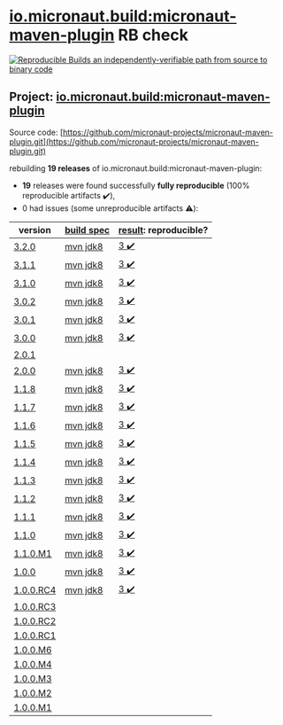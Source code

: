 [io.micronaut.build:micronaut-maven-plugin](https://search.maven.org/artifact/io.micronaut.build/micronaut-maven-plugin/) RB check
=======

[![Reproducible Builds](https://reproducible-builds.org/images/logos/rb.svg) an independently-verifiable path from source to binary code](https://reproducible-builds.org/)

## Project: [io.micronaut.build:micronaut-maven-plugin](https://search.maven.org/artifact/io.micronaut.build/micronaut-maven-plugin/)

Source code: [https://github.com/micronaut-projects/micronaut-maven-plugin.git](https://github.com/micronaut-projects/micronaut-maven-plugin.git)

rebuilding **19 releases** of io.micronaut.build:micronaut-maven-plugin:
- **19** releases were found successfully **fully reproducible** (100% reproducible artifacts :heavy_check_mark:),
- 0 had issues (some unreproducible artifacts :warning:):

| version | [build spec](BUILDSPEC.md) | [result](https://reproducible-builds.org/docs/jvm/): reproducible? |
| -- | --------- | ------ |
| [3.2.0](https://search.maven.org/artifact/io.micronaut.build/micronaut-maven-plugin/3.2.0/pom) | [mvn jdk8](micronaut-maven-plugin-3.2.0.buildspec) | [3 :heavy_check_mark: ](micronaut-maven-plugin-3.2.0.buildcompare) |
| [3.1.1](https://search.maven.org/artifact/io.micronaut.build/micronaut-maven-plugin/3.1.1/pom) | [mvn jdk8](micronaut-maven-plugin-3.1.1.buildspec) | [3 :heavy_check_mark: ](micronaut-maven-plugin-3.1.1.buildcompare) |
| [3.1.0](https://search.maven.org/artifact/io.micronaut.build/micronaut-maven-plugin/3.1.0/pom) | [mvn jdk8](micronaut-maven-plugin-3.1.0.buildspec) | [3 :heavy_check_mark: ](micronaut-maven-plugin-3.1.0.buildcompare) |
| [3.0.2](https://search.maven.org/artifact/io.micronaut.build/micronaut-maven-plugin/3.0.2/pom) | [mvn jdk8](micronaut-maven-plugin-3.0.2.buildspec) | [3 :heavy_check_mark: ](micronaut-maven-plugin-3.0.2.buildcompare) |
| [3.0.1](https://search.maven.org/artifact/io.micronaut.build/micronaut-maven-plugin/3.0.1/pom) | [mvn jdk8](micronaut-maven-plugin-3.0.1.buildspec) | [3 :heavy_check_mark: ](micronaut-maven-plugin-3.0.1.buildcompare) |
| [3.0.0](https://search.maven.org/artifact/io.micronaut.build/micronaut-maven-plugin/3.0.0/pom) | [mvn jdk8](micronaut-maven-plugin-3.0.0.buildspec) | [3 :heavy_check_mark: ](micronaut-maven-plugin-3.0.0.buildcompare) |
| [2.0.1](https://search.maven.org/artifact/io.micronaut.build/micronaut-maven-plugin/2.0.1/pom) | | |
| [2.0.0](https://search.maven.org/artifact/io.micronaut.build/micronaut-maven-plugin/2.0.0/pom) | [mvn jdk8](micronaut-maven-plugin-2.0.0.buildspec) | [3 :heavy_check_mark: ](micronaut-maven-plugin-2.0.0.buildcompare) |
| [1.1.8](https://search.maven.org/artifact/io.micronaut.build/micronaut-maven-plugin/1.1.8/pom) | [mvn jdk8](micronaut-maven-plugin-1.1.8.buildspec) | [3 :heavy_check_mark: ](micronaut-maven-plugin-1.1.8.buildcompare) |
| [1.1.7](https://search.maven.org/artifact/io.micronaut.build/micronaut-maven-plugin/1.1.7/pom) | [mvn jdk8](micronaut-maven-plugin-1.1.7.buildspec) | [3 :heavy_check_mark: ](micronaut-maven-plugin-1.1.7.buildcompare) |
| [1.1.6](https://search.maven.org/artifact/io.micronaut.build/micronaut-maven-plugin/1.1.6/pom) | [mvn jdk8](micronaut-maven-plugin-1.1.6.buildspec) | [3 :heavy_check_mark: ](micronaut-maven-plugin-1.1.6.buildcompare) |
| [1.1.5](https://search.maven.org/artifact/io.micronaut.build/micronaut-maven-plugin/1.1.5/pom) | [mvn jdk8](micronaut-maven-plugin-1.1.5.buildspec) | [3 :heavy_check_mark: ](micronaut-maven-plugin-1.1.5.buildcompare) |
| [1.1.4](https://search.maven.org/artifact/io.micronaut.build/micronaut-maven-plugin/1.1.4/pom) | [mvn jdk8](micronaut-maven-plugin-1.1.4.buildspec) | [3 :heavy_check_mark: ](micronaut-maven-plugin-1.1.4.buildcompare) |
| [1.1.3](https://search.maven.org/artifact/io.micronaut.build/micronaut-maven-plugin/1.1.3/pom) | [mvn jdk8](micronaut-maven-plugin-1.1.3.buildspec) | [3 :heavy_check_mark: ](micronaut-maven-plugin-1.1.3.buildcompare) |
| [1.1.2](https://search.maven.org/artifact/io.micronaut.build/micronaut-maven-plugin/1.1.2/pom) | [mvn jdk8](micronaut-maven-plugin-1.1.2.buildspec) | [3 :heavy_check_mark: ](micronaut-maven-plugin-1.1.2.buildcompare) |
| [1.1.1](https://search.maven.org/artifact/io.micronaut.build/micronaut-maven-plugin/1.1.1/pom) | [mvn jdk8](micronaut-maven-plugin-1.1.1.buildspec) | [3 :heavy_check_mark: ](micronaut-maven-plugin-1.1.1.buildcompare) |
| [1.1.0](https://search.maven.org/artifact/io.micronaut.build/micronaut-maven-plugin/1.1.0/pom) | [mvn jdk8](micronaut-maven-plugin-1.1.0.buildspec) | [3 :heavy_check_mark: ](micronaut-maven-plugin-1.1.0.buildcompare) |
| [1.1.0.M1](https://search.maven.org/artifact/io.micronaut.build/micronaut-maven-plugin/1.1.0.M1/pom) | [mvn jdk8](micronaut-maven-plugin-1.1.0.M1.buildspec) | [3 :heavy_check_mark: ](micronaut-maven-plugin-1.1.0.M1.buildcompare) |
| [1.0.0](https://search.maven.org/artifact/io.micronaut.build/micronaut-maven-plugin/1.0.0/pom) | [mvn jdk8](micronaut-maven-plugin-1.0.0.buildspec) | [3 :heavy_check_mark: ](micronaut-maven-plugin-1.0.0.buildcompare) |
| [1.0.0.RC4](https://search.maven.org/artifact/io.micronaut.build/micronaut-maven-plugin/1.0.0.RC4/pom) | [mvn jdk8](micronaut-maven-plugin-1.0.0.RC4.buildspec) | [3 :heavy_check_mark: ](micronaut-maven-plugin-1.0.0.RC4.buildcompare) |
| [1.0.0.RC3](https://search.maven.org/artifact/io.micronaut.build/micronaut-maven-plugin/1.0.0.RC3/pom) | | |
| [1.0.0.RC2](https://search.maven.org/artifact/io.micronaut.build/micronaut-maven-plugin/1.0.0.RC2/pom) | | |
| [1.0.0.RC1](https://search.maven.org/artifact/io.micronaut.build/micronaut-maven-plugin/1.0.0.RC1/pom) | | |
| [1.0.0.M6](https://search.maven.org/artifact/io.micronaut.build/micronaut-maven-plugin/1.0.0.M6/pom) | | |
| [1.0.0.M4](https://search.maven.org/artifact/io.micronaut.build/micronaut-maven-plugin/1.0.0.M4/pom) | | |
| [1.0.0.M3](https://search.maven.org/artifact/io.micronaut.build/micronaut-maven-plugin/1.0.0.M3/pom) | | |
| [1.0.0.M2](https://search.maven.org/artifact/io.micronaut.build/micronaut-maven-plugin/1.0.0.M2/pom) | | |
| [1.0.0.M1](https://search.maven.org/artifact/io.micronaut.build/micronaut-maven-plugin/1.0.0.M1/pom) | | |
